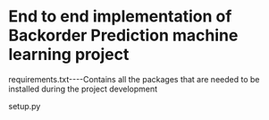 <h1>End to end implementation of Backorder Prediction machine learning project</h1>
<p>requirements.txt----Contains all the packages that are needed to be installed during the project development</p>
<p>setup.py</p>
